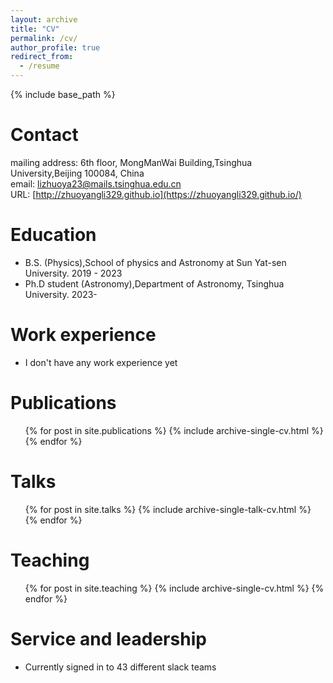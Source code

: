 ```yaml
---
layout: archive
title: "CV"
permalink: /cv/
author_profile: true
redirect_from:
  - /resume
---
```


{% include base_path %}

Contact
======
mailing address:	6th floor, MongManWai Building,Tsinghua University,Beijing 100084, China  
email:	lizhuoya23@mails.tsinghua.edu.cn  
URL:	[http://zhuoyangli329.github.io](https://zhuoyangli329.github.io/)


Education
======
* B.S. (Physics),School of physics and Astronomy at Sun Yat-sen University.  2019 - 2023
* Ph.D student (Astronomy),Department of Astronomy, Tsinghua University.  2023-

Work experience
======
* I don't have any work experience yet



Publications
======
  <ul>{% for post in site.publications %}
    {% include archive-single-cv.html %}
  {% endfor %}</ul>
  
Talks
======
  <ul>{% for post in site.talks %}
    {% include archive-single-talk-cv.html %}
  {% endfor %}</ul>
  
Teaching
======
  <ul>{% for post in site.teaching %}
    {% include archive-single-cv.html %}
  {% endfor %}</ul>
  
Service and leadership
======
* Currently signed in to 43 different slack teams
